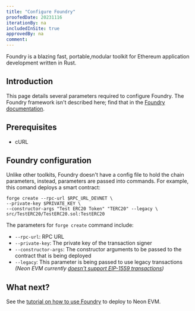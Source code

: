 ```yaml
---
title: "Configure Foundry"
proofedDate: 20231116
iterationBy: na
includedInSite: true
approvedBy: na
comment: 
---
```


Foundry is a blazing fast, portable,modular toolkit for Ethereum application development written in Rust.

## Introduction

This page details several parameters required to configure Foundry. The Foundry framework isn't described here; find that in the [Foundry documentation](https://book.getfoundry.sh).

## Prerequisites
- cURL

## Foundry configuration

Unlike other toolkits, Foundry doesn't have a config file to hold the chain parameters, instead, parameters are passed into commands. For example, this comand deploys a smart contract:

```
forge create --rpc-url $RPC_URL_DEVNET \
--private-key $PRIVATE_KEY \
--constructor-args "Test ERC20 Token" "TERC20" --legacy \
src/TestERC20/TestERC20.sol:TestERC20
```

The parameters for `forge create` command include:
* `--rpc-url`: RPC URL
* `--private-key`: The private key of the transaction signer
* `--constructor-args`: The constructor arguments to be passed to the contract that is being deployed
* `--legacy`: This parameter is being passed to use legacy transactions _(Neon EVM currently [doesn't support EIP-1559 transactions](/docs/evm_compatibility/overview#shared-standards-and-features))_

## What next?

See the [tutorial on how to use Foundry](/docs/developing/deploy_facilities/using_foundry) to deploy to Neon EVM.

